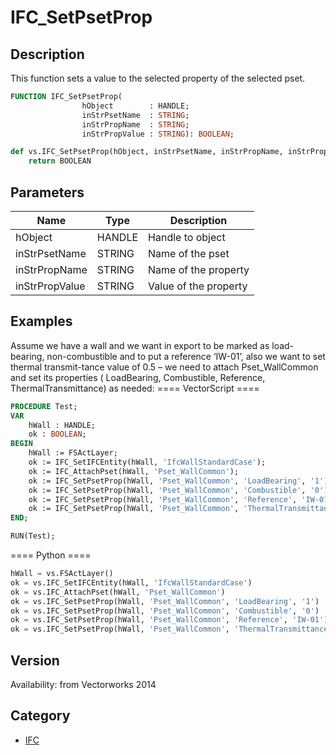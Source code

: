 # IFC_SetPsetProp

## Description
This function sets a value to the selected property of the selected pset.

```pascal
FUNCTION IFC_SetPsetProp(
				hObject        : HANDLE;
				inStrPsetName  : STRING;
				inStrPropName  : STRING;
				inStrPropValue : STRING): BOOLEAN;
```

```python
def vs.IFC_SetPsetProp(hObject, inStrPsetName, inStrPropName, inStrPropValue):
    return BOOLEAN
```

## Parameters
|Name|Type|Description|
|---|---|---|
|hObject|HANDLE|Handle to object|
|inStrPsetName|STRING|Name of the pset|
|inStrPropName|STRING|Name of the property|
|inStrPropValue|STRING|Value of the property|

## Examples
Assume we have a wall and we want in export to be marked as load-bearing, non-combustible and to put a reference ‘IW-01’, also we want to set thermal transmit-tance value of 0.5 – we need to attach Pset_WallCommon and set its properties ( LoadBearing, Combustible, Reference, ThermalTransmittance) as needed:
==== VectorScript ====
```pascal
PROCEDURE Test;
VAR
	hWall : HANDLE;
	ok : BOOLEAN;
BEGIN
	hWall := FSActLayer;
	ok := IFC_SetIFCEntity(hWall, 'IfcWallStandardCase');
	ok := IFC_AttachPset(hWall, 'Pset_WallCommon');
	ok := IFC_SetPsetProp(hWall, 'Pset_WallCommon', 'LoadBearing', '1');
	ok := IFC_SetPsetProp(hWall, 'Pset_WallCommon', 'Combustible', '0');
	ok := IFC_SetPsetProp(hWall, 'Pset_WallCommon', 'Reference', 'IW-01');
	ok := IFC_SetPsetProp(hWall, 'Pset_WallCommon', 'ThermalTransmittance', '0.5');
END;

RUN(Test);
```
==== Python ====
```python
hWall = vs.FSActLayer()
ok = vs.IFC_SetIFCEntity(hWall, 'IfcWallStandardCase')
ok = vs.IFC_AttachPset(hWall, 'Pset_WallCommon')
ok = vs.IFC_SetPsetProp(hWall, 'Pset_WallCommon', 'LoadBearing', '1')
ok = vs.IFC_SetPsetProp(hWall, 'Pset_WallCommon', 'Combustible', '0')
ok = vs.IFC_SetPsetProp(hWall, 'Pset_WallCommon', 'Reference', 'IW-01')
ok = vs.IFC_SetPsetProp(hWall, 'Pset_WallCommon', 'ThermalTransmittance', '0.5')
```

## Version
Availability: from Vectorworks 2014

## Category
* [IFC](../Categories/IFC.md)
